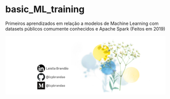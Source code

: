 # basic_ML_training

Primeiros aprendizados em relação a modelos de Machine Learning com datasets públicos comumente conhecidos e Apache Spark (Feitos em 2019)


![logo_lcpbrandao](logo_lcpbrandao.png)
